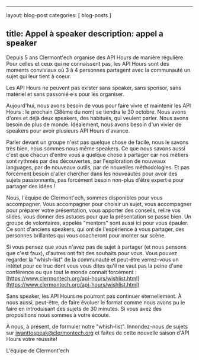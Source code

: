 ---
layout: blog-post
categories: [ blog-posts ]

title: Appel à speaker
description: appel a speaker
------

Depuis 5 ans Clermont'ech organise des API Hours de manière régulière.
Pour celles et ceux qui ne connaissent pas, les API Hours sont des moments conviviaux où 3 à 4 personnes partagent avec la communauté un sujet qui leur tient à coeur.

Les API Hours ne peuvent pas exister sans speaker, sans sponsor, sans matériel et sans passonié·e·s pour les organiser.

Aujourd'hui, nous avons besoin de vous pour faire vivre et maintenir les API Hours : le prochain (38ème du nom) se tiendra le 30 octobre. Nous avons d'ores et déjà deux speakers, des habitués, qui veulent parler. Nous avons besoin de plus de monde. Idéalement, nous avons besoin d'un vivier de speakers pour avoir plusieurs API Hours d'avance.

Parler devant un groupe n'est pas quelque chose de facile, nous le savons très bien, nous sommes nous même speakers. Ce que nous savons aussi c'est que chacun d'entre vous a quelque chose à partager car nos métiers sont rythmés par des découvertes, par l'exploration de nouveaux languages, par de nouveaux outils, par de nouvelles méthodologies. Et pas forcément besoin d'aller chercher dans les nouveautés pour avoir des sujets passionnants, pas forcément besoin non-plus d'être expert·e pour partager des idées !

Nous, l'équipe de Clermont'ech, sommes disponibles pour vous accompagner. Vous accompagner pour choisir un sujet, vous accompagner pour préparer votre présentation, vous apporter des conseils, relire vos slides, vous donner des astuces pour que la présentation se passe bien. Un groupe de volontaires, appelés "mentors" sont aussi ici pour vous épauler. Ce sont d'anciens speakers, qui ont de l'expérience à vous partager, des personnes brillantes qui vous coacheront pour monter sur scène.

Si vous pensez que vous n'avez pas de sujet à partager (et nous pensons que c'est faux), d'autres ont fait des souhaits pour vous. Vous pouvez regarder la "whish-list" de la communauté et peut-être verrez-vous un intêtet pour ce truc dont vous vous dites qu'il ne vaut pas la peine d'une conférence ou que tout le monde connait forcément : [https://www.clermontech.org/api-hours/wishlist.html](https://www.clermontech.org/api-hours/wishlist.html)

Sans speaker, les API Hours ne pourront pas continuer éternellement. À nous aussi, peut-être, de faire évoluer le format comme nous avons pu le faire en introduisant des sujets de 30 minutes. Si vous avez des propositions nous sommes à votre écoute.

À nous, à présent, de formuler notre "whish-list". Innondez-nous de sujets sur <a href="mailto:iwanttospeak@clermontech.org">iwanttospeak@clermontech.org</a> et faites de cette nouvelle saison d'API Hours votre réussite!

L'équipe de Clermont'ech
